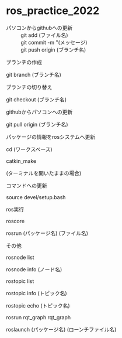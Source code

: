 # ros_practice_2022

<dl>
  <dt>パソコンからgithubへの更新</dt>
    <dd>git add (ファイル名)</dd>
    <dd>git commit -m "(メッセージ)</dd>
    <dd>git push origin (ブランチ名)</dd>
</dl>

ブランチの作成

  git branch (ブランチ名)
  

ブランチの切り替え

  git checkout (ブランチ名)
  

githubからパソコンへの更新

  git pull origin (ブランチ名)
  


パッケージの情報をrosシステムへ更新

  cd (ワークスペース)
  
  catkin_make
  
(ターミナルを開いたままの場合)

コマンドへの更新

  source devel/setup.bash
  

ros実行

  roscore
  
  rosrun (パッケージ名) (ファイル名)
  


その他

  rosnode list
  
  rosnode info (ノード名)
  
  rostopic list
  
  rostopic info (トピック名)
  
  rostopic echo (トピック名)
  

  rosrun rqt_graph rqt_graph


  roslaunch (パッケージ名) (ローンチファイル名)


